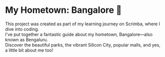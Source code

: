 # My Hometown: Bangalore 🏡

This project was created as part of my learning journey on Scrimba, where I dive into coding.  
I've put together a fantastic guide about my hometown, Bangalore—also known as Bengaluru.  
Discover the beautiful parks, the vibrant Silicon City, popular malls, and yes, a little bit about me too!